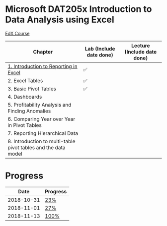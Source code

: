 # Microsoft DAT205x Introduction to Data Analysis using Excel
[EdX Course](https://courses.edx.org/courses/course-v1:Microsoft+DAT205x+3T2018/course/)

| Chapter | Lab (Include date done) | Lecture (Include date done) |
|---------|-----|---------|
| [1. Introduction to Reporting in Excel](1-introduction-to-reporting-in-excel.md) | :white_check_mark: |  |
| 2. Excel Tables | :white_check_mark: |  |
| 3. Basic Pivot Tables | :white_check_mark: |  |
| 4. Dashboards |  |  |
| 5. Profitability Analysis and Finding Anomalies |  |  |
| 6. Comparing Year over Year in Pivot Tables |  |  |
| 7. Reporting Hierarchical Data |  |  |
| 8. Introduction to multi-table pivot tables and the data model |  |  |

# Progress

| Date | Progress |
|------|----------|
| 2018-10-31 | [23%](https://user-images.githubusercontent.com/6586811/47800486-5e7d3a00-dcfa-11e8-9336-eb372673a4df.png) |
| 2018-11-01 | [27%](https://user-images.githubusercontent.com/6586811/47861380-af576600-ddc0-11e8-9228-8942aa64fe1e.png) |
| 2018-11-13 | [100%](https://user-images.githubusercontent.com/6586811/48438987-dad83a00-e74a-11e8-826b-4e7d2e0c4d61.png) |

